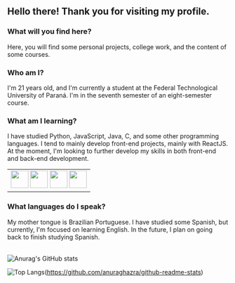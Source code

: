 ## Hello there! Thank you for visiting my profile.

### What will you find here?

Here, you will find some personal projects, college work, and the content of some courses.

### Who am I?

I'm 21 years old, and I'm currently a student at the Federal Technological University of Paraná. I'm in the seventh semester of an eight-semester course.

### What am I learning?

I have studied Python, JavaScript, Java, C, and some other programming languages. I tend to mainly develop front-end projects, mainly with ReactJS. At the moment, I'm looking to further develop my skills in both front-end and back-end development.

<table><tr> <td align="center"> <img src="https://cdn.jsdelivr.net/gh/devicons/devicon/icons/python/python-original.svg" width="40" height="40" /> <img src="https://cdn.jsdelivr.net/gh/devicons/devicon/icons/javascript/javascript-original.svg" width="40" height="40" /> <img src="https://cdn1.iconfinder.com/data/icons/programing-development-8/24/react_logo-512.png" width="40" height="40" /> <img src="https://icon-library.com/images/django-icon/django-icon-0.jpg" width="40" height="40" /> </tr></table>

### What languages do I speak?

My mother tongue is Brazilian Portuguese. I have studied some Spanish, but currently, I'm focused on learning English. In the future, I plan on going back to finish studying Spanish.

<table><tr>

</tr></table>

![Anurag's GitHub stats](https://github-readme-stats.vercel.app/api?username=patriarka&count_private=true&show_icons=true&theme=dracula)

![Top Langs](https://github-readme-stats.vercel.app/api/top-langs/?username=anuraghazra)(https://github.com/anuraghazra/github-readme-stats)

